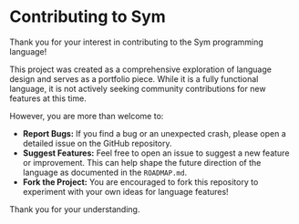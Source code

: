 # Contributing to Sym

Thank you for your interest in contributing to the Sym programming language!

This project was created as a comprehensive exploration of language design and serves as a portfolio piece. While it is a fully functional language, it is not actively seeking community contributions for new features at this time.

However, you are more than welcome to:

* **Report Bugs:** If you find a bug or an unexpected crash, please open a detailed issue on the GitHub repository.
* **Suggest Features:** Feel free to open an issue to suggest a new feature or improvement. This can help shape the future direction of the language as documented in the `ROADMAP.md`.
* **Fork the Project:** You are encouraged to fork this repository to experiment with your own ideas for language features!

Thank you for your understanding.

